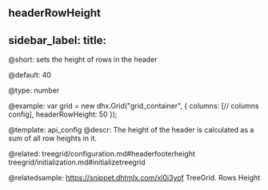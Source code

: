 headerRowHeight
---
sidebar_label: 
title: 
---          

@short: 
sets the height of rows in the header


@default:
40


@type: number

@example: 
var grid = new dhx.Grid("grid_container", {
	columns: [// columns config],
	headerRowHeight: 50
});


@template:	api_config
@descr: 
The height of the header is calculated as a sum of all row heights in it.

@related: treegrid/configuration.md#headerfooterheight
treegrid/initialization.md#initializetreegrid

@relatedsample: https://snippet.dhtmlx.com/xl0i3yof	TreeGrid. Rows Height